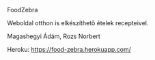 FoodZebra

Weboldal otthon is elkészíthető ételek recepteivel.

Magashegyi Ádám, Rozs Norbert

Heroku: https://food-zebra.herokuapp.com/